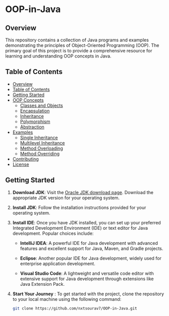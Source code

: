 # OOP-in-Java

## Overview

This repository contains a collection of Java programs and examples demonstrating the principles of Object-Oriented Programming (OOP). The primary goal of this project is to provide a comprehensive resource for learning and understanding OOP concepts in Java.

## Table of Contents

- [Overview](#overview)
- [Table of Contents](#table-of-contents)
- [Getting Started](#getting-started)
- [OOP Concepts](#oop-concepts)
  - [Classes and Objects](https://github.com/nxtsourav7/OOP-in-Java/tree/main/Classes-and-Objects)
  - [Encapsulation](https://github.com/nxtsourav7/OOP-in-Java/tree/main/Encapsulation)
  - [Inheritance](https://github.com/nxtsourav7/OOP-in-Java/tree/main/Inheritance)
  - [Polymorphism](#polymorphism)
  - [Abstraction](#abstraction)
- [Examples](#examples)
  - [Single Inheritance](#single-inheritance)
  - [Multilevel Inheritance](#multilevel-inheritance)
  - [Method Overloading](#method-overloading)
  - [Method Overriding](#method-overriding)
- [Contributing](#contributing)
- [License](#license)

## Getting Started

1. **Download JDK**: Visit the [Oracle JDK download page](https://www.oracle.com/java/technologies/downloads/). Download the appropriate JDK version for your operating system.
2. **Install JDK**: Follow the installation instructions provided for your operating system.
3. **Install IDE**: Once you have JDK installed, you can set up your preferred Integrated Development Environment (IDE) or text editor for Java development. Popular choices include:
    - **IntelliJ IDEA**: A powerful IDE for Java development with advanced features and excellent support for Java, Maven, and Gradle projects.

    - **Eclipse**: Another popular IDE for Java development, widely used for enterprise application development.

    - **Visual Studio Code**: A lightweight and versatile code editor with extensive support for Java development through extensions like Java Extension Pack.


4. **Start Your Journey** : To get started with the project, clone the repository to your local machine using the following command:
    ```sh
    git clone https://github.com/nxtsourav7/OOP-in-Java.git 